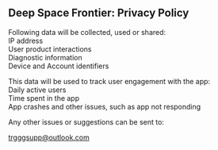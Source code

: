 ## Deep Space Frontier: Privacy Policy

Following data will be collected, used or shared:</br>
IP address</br>
User product interactions</br>
Diagnostic information</br>
Device and Account identifiers</br>

This data will be used to track user engagement with the app:</br>
Daily active users</br>
Time spent in the app</br>
App crashes and other issues, such as app not responding</br>

Any other issues or suggestions can be sent to:

trgggsupp@outlook.com

